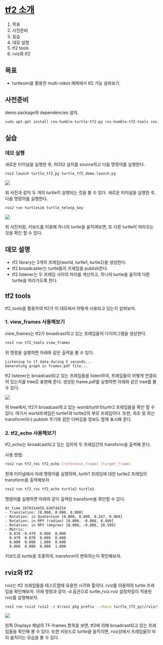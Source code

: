 # [tf2 소개](https://docs.ros.org/en/humble/Tutorials/Intermediate/Tf2/Introduction-To-Tf2.html)
1. 목표
1. 사전준비
1. 실습
1. 데모 설명
1. tf2 tools
1. rviz와 tf2

## 목표
* turtlesim을 활용한 multi-robot 예제에서 tf2 기능 살펴보기.
## 사전준비
demo package와 dependencies 설치.

```bash
sudo apt-get install ros-humble-turtle-tf2-py ros-humble-tf2-tools ros-humble-tf-transformations
```

## 실습
### 데모 실행
새로운 터미널을 실행한 후, ROS2 설치를 source하고 다음 명령어를 실행한다.

```bash
ros2 launch turtle_tf2_py turtle_tf2_demo.launch.py
```

![](https://docs.ros.org/en/humble/_images/turtlesim_follow1.png)

위 사진과 같이 두 개의 turtle이 실행되는 것을 볼 수 있다.
새로운 터미널을 실행한 후, 다음 명령어를 실행한다.

```bash
ros2 run turtlesim turtle_teleop_key
```

![](https://docs.ros.org/en/humble/_images/turtlesim_follow2.png)

위 사진처럼, 키보드를 이용해 하나의 turtle을 움직여보면, 또 다른 turtle이 따라오는 것을 확인 할 수 있다. 

## 데모 설명
* tf2 library는 3개의 프레임(world, turtle1, turtle2)을 생성한다. 
* tf2 broadcaster는 turtle들의 프레임을 publish한다.
* tf2 listener는 두 프레임 사이의 차이를 계산하고, 하나의 turtle을 움직여 다른 turtle을 따라가도록 한다. 

## tf2 tools
tf2_tools을 활용하여 tf2가 이 데모에서 어떻게 사용되고 있는지 살펴보자.

### 1. view_frames 사용해보기
view_frames는 tf2가 broadcast하고 있는 프레임들의 다이어그램을 생성한다.

```bash
ros2 run tf2_tools view_frames
```

위 명령을 실행하면 아래와 같은 출력을 볼 수 있다.

```
Listening to tf data during 5 seconds...
Generating graph in frames.pdf file...
```
tf2 listener는 broadcast되고 있는 프레임들을 listen하여, 프레임들이 어떻게 연결되어 있는지를 tree로 표현해 준다. 생성된 frame.pdf를 실행하면 아래와 같은 tree를 볼 수 있다.

![](https://docs.ros.org/en/humble/_images/turtlesim_frames.png)

위 tree에서, tf2가 broadcast하고 있는 world/turtlr1/turtlr2 프레임들을 확인 할 수 있다. 여기서 world프레임은 turtle1과 turtle2의 부모 프레임이다. 또한, 최초 및 최신 transform이나 publish 주기와 같은 디버깅용 정보도 함께 표시해 준다.

### 2. tf2_echo 사용해보기

tf2_echo는 broadcast되고 있는 임의의 두 프레임간의 transform을 출력해 준다.

사용 방법:
```bash
ros2 run tf2_ros tf2_echo [reference_frame] [target_frame]
```

현재 터미널에서 아래 명령어를 실행하여, turtlr1 프레임에 대한 turtle2 프레임의 transform을 출력해보자

```bash
ros2 run tf2_ros tf2_echo turtle2 turtle1
```

명령어를 실행하면 아래와 같이 출력된 transform을 확인할 수 있다.

```
At time 1670314455.630744254
- Translation: [0.000, 0.000, 0.000]
- Rotation: in Quaternion [0.000, 0.000, 0.247, 0.969]
- Rotation: in RPY (radian) [0.000, -0.000, 0.499]
- Rotation: in RPY (degree) [0.000, -0.000, 28.599]
- Matrix:
  0.878 -0.479  0.000  0.000
  0.479  0.878  0.000  0.000
  0.000  0.000  1.000  0.000
  0.000  0.000  0.000  1.000
```

키보드로 turtle을 조종하여, transform이 변화하는지 확인해보자.

## rviz와 tf2

rviz는 tf2 프레임들을 테스트할때 유용한 시각화 툴이다. rviz를 이용하여 turtle 프레임을 확인해보자. 아래 명령과 같이 -d 옵션으로 turtle_rviz.rviz 설정파일이 적용된 rviz를 실행해보자.

```bash
ros2 run rviz2 rviz2 -d $(ros2 pkg prefix --share turtle_tf2_py)/rviz/turtle_rviz.rviz
```

![](https://docs.ros.org/en/humble/_images/turtlesim_rviz1.png)

왼쪽 Displays 패널의 TF-frames 항목을 보면, tf2에 의해 broadcast되고 있는 프레임들을 확인해 볼 수 있다. 또한 키보드로 turtle을 움직이면, rviz상에서 프레임들이 따라 움직이는 모습을 볼 수 있다.
